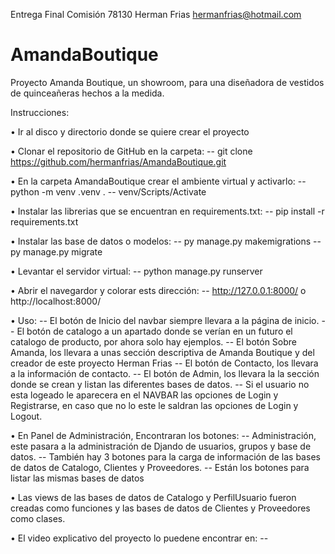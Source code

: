 ﻿Entrega Final
Comisión 78130
Herman Frias
hermanfrias@hotmail.com


# AmandaBoutique
Proyecto Amanda Boutique, un showroom, para una diseñadora de vestidos de quinceañeras hechos a la medida.

Instrucciones:

• Ir al disco y directorio donde se quiere crear el proyecto

• Clonar el repositorio de GitHub en la carpeta:
    -- git clone https://github.com/hermanfrias/AmandaBoutique.git

• En la carpeta AmandaBoutique crear el ambiente virtual y activarlo:
    -- python -m venv .venv .
    -- venv/Scripts/Activate

• Instalar las librerias que se encuentran en requirements.txt:
    -- pip install -r requirements.txt

• Instalar las base de datos o modelos:
    -- py manage.py makemigrations
    -- py manage.py migrate 

• Levantar el servidor virtual:
    -- python manage.py runserver

• Abrir el navegardor y colorar ests dirección:
    -- http://127.0.0.1:8000/ o http://localhost:8000/

• Uso:
    -- El botón de Inicio del navbar siempre llevara a la página de inicio.
    -- El botón de catalogo a un apartado donde se verían en un futuro el catalogo de producto, por ahora solo hay ejemplos.
    -- El botón Sobre Amanda, los llevara a unas sección descriptiva de Amanda Boutique y del creador de este proyecto Herman Frias
    -- El botón de Contacto, los llevara a la información de contacto.
    -- El botón de Admin, los llevara la la sección donde se crean y listan las diferentes bases de datos.
    -- Si el usuario no esta logeado le aparecera en el NAVBAR las opciones de Login y Registrarse, en caso que no lo este le saldran las opciones de Login y Logout.

• En Panel de Administración, Encontraran los botones:
    -- Administración, este pasara a la administración de Djando de usuarios, grupos y base de datos.
    -- También hay 3 botones para la carga de información de las bases de datos de Catalogo, Clientes y Proveedores.
    -- Están los botones para listar las mismas bases de datos

• Las views de las bases de datos de Catalogo y PerfilUsuario fueron creadas como funciones y las bases de datos de Clientes y Proveedores como clases.

• El video explicativo del proyecto lo puedene encontrar en:
    --


